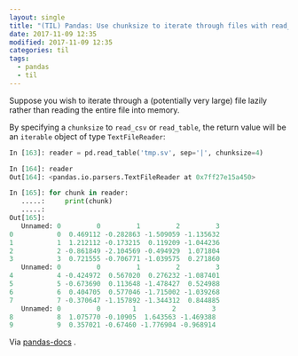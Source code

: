```yaml
---
layout: single
title: "(TIL) Pandas: Use chunksize to iterate through files with read_Csv"
date: 2017-11-09 12:35
modified: 2017-11-09 12:35
categories: til
tags:
  - pandas
  - til
---
```


Suppose you wish to iterate through a (potentially very large) file lazily rather than
reading the entire file into memory.

By specifying a `chunksize` to `read_csv` or `read_table`, the return value will be an
`iterable` object of type `TextFileReader`:

```python
In [163]: reader = pd.read_table('tmp.sv', sep='|', chunksize=4)

In [164]: reader
Out[164]: <pandas.io.parsers.TextFileReader at 0x7ff27e15a450>

In [165]: for chunk in reader:
   .....:     print(chunk)
   .....:
Out[165]:
   Unnamed: 0         0         1         2         3
0           0  0.469112 -0.282863 -1.509059 -1.135632
1           1  1.212112 -0.173215  0.119209 -1.044236
2           2 -0.861849 -2.104569 -0.494929  1.071804
3           3  0.721555 -0.706771 -1.039575  0.271860
   Unnamed: 0         0         1         2         3
4           4 -0.424972  0.567020  0.276232 -1.087401
5           5 -0.673690  0.113648 -1.478427  0.524988
6           6  0.404705  0.577046 -1.715002 -1.039268
7           7 -0.370647 -1.157892 -1.344312  0.844885
   Unnamed: 0         0        1         2         3
8           8  1.075770 -0.10905  1.643563 -1.469388
9           9  0.357021 -0.67460 -1.776904 -0.968914
```

Via
[pandas-docs](http://pandas.pydata.org/pandas-docs/stable/io.html#iterating-through-files-chunk-by-chunk)
.
